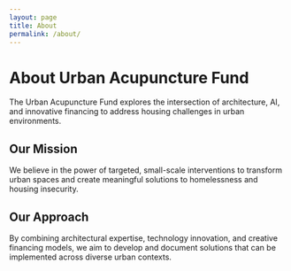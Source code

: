 ```yaml
---
layout: page
title: About
permalink: /about/
---
```


# About Urban Acupuncture Fund

The Urban Acupuncture Fund explores the intersection of architecture, AI, and innovative financing to address housing challenges in urban environments.

## Our Mission

We believe in the power of targeted, small-scale interventions to transform urban spaces and create meaningful solutions to homelessness and housing insecurity.

## Our Approach

By combining architectural expertise, technology innovation, and creative financing models, we aim to develop and document solutions that can be implemented across diverse urban contexts.
